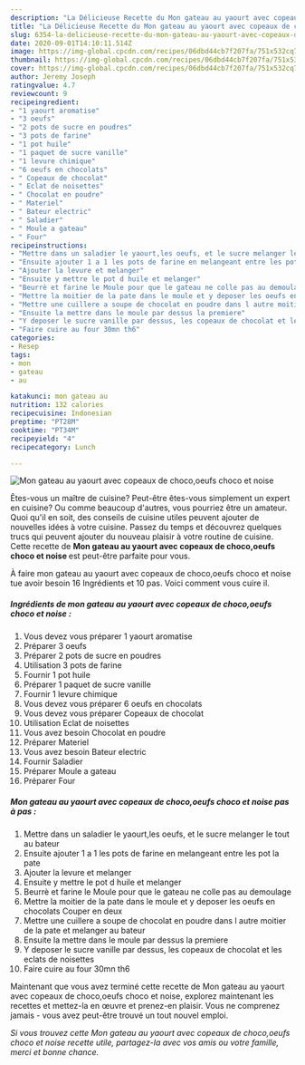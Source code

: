 ```yaml
---
description: "La Délicieuse Recette du Mon gateau au yaourt avec copeaux de choco,oeufs choco et noise"
title: "La Délicieuse Recette du Mon gateau au yaourt avec copeaux de choco,oeufs choco et noise"
slug: 6354-la-delicieuse-recette-du-mon-gateau-au-yaourt-avec-copeaux-de-choco-oeufs-choco-et-noise
date: 2020-09-01T14:10:11.514Z
image: https://img-global.cpcdn.com/recipes/06dbd44cb7f207fa/751x532cq70/mon-gateau-au-yaourt-avec-copeaux-de-chocooeufs-choco-et-noise-photo-principale-de-la-recette.jpg
thumbnail: https://img-global.cpcdn.com/recipes/06dbd44cb7f207fa/751x532cq70/mon-gateau-au-yaourt-avec-copeaux-de-chocooeufs-choco-et-noise-photo-principale-de-la-recette.jpg
cover: https://img-global.cpcdn.com/recipes/06dbd44cb7f207fa/751x532cq70/mon-gateau-au-yaourt-avec-copeaux-de-chocooeufs-choco-et-noise-photo-principale-de-la-recette.jpg
author: Jeremy Joseph
ratingvalue: 4.7
reviewcount: 9
recipeingredient:
- "1 yaourt aromatise"
- "3 oeufs"
- "2 pots de sucre en poudres"
- "3 pots de farine"
- "1 pot huile"
- "1 paquet de sucre vanille"
- "1 levure chimique"
- "6 oeufs en chocolats"
- " Copeaux de chocolat"
- " Eclat de noisettes"
- " Chocolat en poudre"
- " Materiel"
- " Bateur electric"
- " Saladier"
- " Moule a gateau"
- " Four"
recipeinstructions:
- "Mettre dans un saladier le yaourt,les oeufs, et le sucre melanger le tout au bateur"
- "Ensuite ajouter 1 a 1 les pots de farine en melangeant entre les pot la pate"
- "Ajouter la levure et melanger"
- "Ensuite y mettre le pot d huile et melanger"
- "Beurrè et farine le Moule pour que le gateau ne colle pas au demoulage"
- "Mettre la moitier de la pate dans le moule et y deposer les oeufs en chocolats Couper en deux"
- "Mettre une cuillere a soupe de chocolat en poudre dans l autre moitier de la pate et melanger au bateur"
- "Ensuite la mettre dans le moule par dessus la premiere"
- "Y deposer le sucre vanille par dessus, les copeaux de chocolat et les eclats de noisettes"
- "Faire cuire au four 30mn th6"
categories:
- Resep
tags:
- mon
- gateau
- au

katakunci: mon gateau au 
nutrition: 132 calories
recipecuisine: Indonesian
preptime: "PT28M"
cooktime: "PT34M"
recipeyield: "4"
recipecategory: Lunch

---
```



![Mon gateau au yaourt avec copeaux de choco,oeufs choco et noise](https://img-global.cpcdn.com/recipes/06dbd44cb7f207fa/751x532cq70/mon-gateau-au-yaourt-avec-copeaux-de-chocooeufs-choco-et-noise-photo-principale-de-la-recette.jpg)

Êtes-vous un maître de cuisine? Peut-être êtes-vous simplement un expert en cuisine? Ou comme beaucoup d'autres, vous pourriez être un amateur. Quoi qu'il en soit, des conseils de cuisine utiles peuvent ajouter de nouvelles idées à votre cuisine. Passez du temps et découvrez quelques trucs qui peuvent ajouter du nouveau plaisir à votre routine de cuisine. Cette recette de <strong> Mon gateau au yaourt avec copeaux de choco,oeufs choco et noise </strong> est peut-être parfaite pour vous.

<!--inarticleads1-->

À faire mon gateau au yaourt avec copeaux de choco,oeufs choco et noise tue avoir besoin 16 Ingrédients et 10 pas. Voici comment vous cuire il.

##### Ingrédients de mon gateau au yaourt avec copeaux de choco,oeufs choco et noise :

1. Vous devez vous préparer 1 yaourt aromatise
1. Préparer 3 oeufs
1. Préparer 2 pots de sucre en poudres
1. Utilisation 3 pots de farine
1. Fournir 1 pot huile
1. Préparer 1 paquet de sucre vanille
1. Fournir 1 levure chimique
1. Vous devez vous préparer 6 oeufs en chocolats
1. Vous devez vous préparer  Copeaux de chocolat
1. Utilisation  Eclat de noisettes
1. Vous avez besoin  Chocolat en poudre
1. Préparer  Materiel
1. Vous avez besoin  Bateur electric
1. Fournir  Saladier
1. Préparer  Moule a gateau
1. Préparer  Four




<!--inarticleads2-->

##### Mon gateau au yaourt avec copeaux de choco,oeufs choco et noise pas à pas :

1. Mettre dans un saladier le yaourt,les oeufs, et le sucre melanger le tout au bateur
1. Ensuite ajouter 1 a 1 les pots de farine en melangeant entre les pot la pate
1. Ajouter la levure et melanger
1. Ensuite y mettre le pot d huile et melanger
1. Beurrè et farine le Moule pour que le gateau ne colle pas au demoulage
1. Mettre la moitier de la pate dans le moule et y deposer les oeufs en chocolats Couper en deux
1. Mettre une cuillere a soupe de chocolat en poudre dans l autre moitier de la pate et melanger au bateur
1. Ensuite la mettre dans le moule par dessus la premiere
1. Y deposer le sucre vanille par dessus, les copeaux de chocolat et les eclats de noisettes
1. Faire cuire au four 30mn th6




<!--inarticleads1-->

<p>
Maintenant que vous avez terminé cette recette de Mon gateau au yaourt avec copeaux de choco,oeufs choco et noise, explorez maintenant les recettes et mettez-la en œuvre et prenez-en plaisir. Vous ne comprenez jamais - vous avez peut-être trouvé un tout nouvel emploi.
</p>

<p>
<i>Si vous trouvez cette Mon gateau au yaourt avec copeaux de choco,oeufs choco et noise recette utile, partagez-la avec vos amis ou votre famille, merci et bonne chance.</i>
</p>
